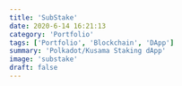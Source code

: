 ```yaml
---
title: 'SubStake'
date: 2020-6-14 16:21:13
category: 'Portfolio'
tags: ['Portfolio', 'Blockchain', 'DApp']
summary: 'Polkadot/Kusama Staking dApp'
image: 'substake'
draft: false
---
```

